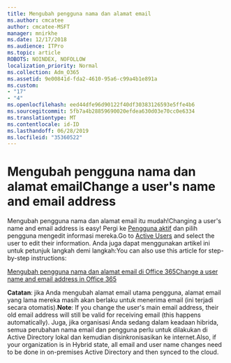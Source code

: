 ```yaml
---
title: Mengubah pengguna nama dan alamat email
ms.author: cmcatee
author: cmcatee-MSFT
manager: mnirkhe
ms.date: 12/17/2018
ms.audience: ITPro
ms.topic: article
ROBOTS: NOINDEX, NOFOLLOW
localization_priority: Normal
ms.collection: Adm_O365
ms.assetid: 9e00841d-fda2-4610-95a6-c99a4b1e891a
ms.custom:
- "17"
- "4"
ms.openlocfilehash: eed44dfe96d90122f40df30383126593e5ffe4b6
ms.sourcegitcommit: 5fb7a4b28859690020efdea630d03e70cc0e6334
ms.translationtype: MT
ms.contentlocale: id-ID
ms.lasthandoff: 06/28/2019
ms.locfileid: "35360522"
---
```

# <a name="change-a-users-name-and-email-address"></a><span data-ttu-id="e4182-102">Mengubah pengguna nama dan alamat email</span><span class="sxs-lookup"><span data-stu-id="e4182-102">Change a user's name and email address</span></span>

<span data-ttu-id="e4182-103">Mengubah pengguna nama dan alamat email itu mudah!</span><span class="sxs-lookup"><span data-stu-id="e4182-103">Changing a user's name and email address is easy!</span></span> <span data-ttu-id="e4182-104">Pergi ke [Pengguna aktif](https://admin.microsoft.com/Adminportal/Home?source=applauncher#/users) dan pilih pengguna mengedit informasi mereka.</span><span class="sxs-lookup"><span data-stu-id="e4182-104">Go to [Active Users](https://admin.microsoft.com/Adminportal/Home?source=applauncher#/users) and select the user to edit their information.</span></span> <span data-ttu-id="e4182-105">Anda juga dapat menggunakan artikel ini untuk petunjuk langkah demi langkah:</span><span class="sxs-lookup"><span data-stu-id="e4182-105">You can also use this article for step-by-step instructions:</span></span>
  
[<span data-ttu-id="e4182-106">Mengubah pengguna nama dan alamat email di Office 365</span><span class="sxs-lookup"><span data-stu-id="e4182-106">Change a user name and email address in Office 365</span></span>](https://support.office.com/article/Change-a-user-name-and-email-address-in-Office-365-fb5ac074-e203-4e1f-9843-b9d1a3e03297?wt.mc_id=change_email_AI.aspx)
  
 <span data-ttu-id="e4182-107">**Catatan**: jika Anda mengubah alamat email utama pengguna, alamat email yang lama mereka masih akan berlaku untuk menerima email (ini terjadi secara otomatis).</span><span class="sxs-lookup"><span data-stu-id="e4182-107">**Note**: If you change the user's main email address, their old email address will still be valid for receiving email (this happens automatically).</span></span> <span data-ttu-id="e4182-108">Juga, jika organisasi Anda sedang dalam keadaan hibrida, semua perubahan nama email dan pengguna perlu untuk dilakukan di Active Directory lokal dan kemudian disinkronisasikan ke internet.</span><span class="sxs-lookup"><span data-stu-id="e4182-108">Also, if your organization is in Hybrid state, all email and user name changes need to be done in on-premises Active Directory and then synced to the cloud.</span></span>
